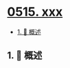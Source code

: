 # [0515. xxx](https://github.com/Tdahuyou/TNotes.leetcode/tree/main/notes/0515.%20xxx)

<!-- region:toc -->

- [1. 📝 概述](#1--概述)

<!-- endregion:toc -->

## 1. 📝 概述
